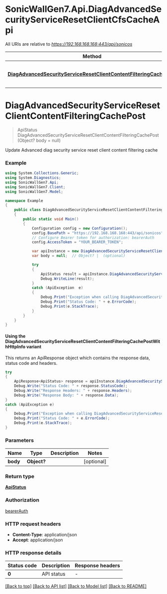 # SonicWallGen7.Api.DiagAdvancedSecurityServiceResetClientCfsCacheApi

All URIs are relative to *https://192.168.168.168:443/api/sonicos*

| Method | HTTP request | Description |
|--------|--------------|-------------|
| [**DiagAdvancedSecurityServiceResetClientContentFilteringCachePost**](DiagAdvancedSecurityServiceResetClientCfsCacheApi.md#diagadvancedsecurityserviceresetclientcontentfilteringcachepost) | **POST** /diag/advanced/security-service/reset/client-content-filtering/cache |  |

<a id="diagadvancedsecurityserviceresetclientcontentfilteringcachepost"></a>
# **DiagAdvancedSecurityServiceResetClientContentFilteringCachePost**
> ApiStatus DiagAdvancedSecurityServiceResetClientContentFilteringCachePost (Object? body = null)



Update Advanced diag security service reset client content filtering cache

### Example
```csharp
using System.Collections.Generic;
using System.Diagnostics;
using SonicWallGen7.Api;
using SonicWallGen7.Client;
using SonicWallGen7.Model;

namespace Example
{
    public class DiagAdvancedSecurityServiceResetClientContentFilteringCachePostExample
    {
        public static void Main()
        {
            Configuration config = new Configuration();
            config.BasePath = "https://192.168.168.168:443/api/sonicos";
            // Configure Bearer token for authorization: bearerAuth
            config.AccessToken = "YOUR_BEARER_TOKEN";

            var apiInstance = new DiagAdvancedSecurityServiceResetClientCfsCacheApi(config);
            var body = null;  // Object? |  (optional) 

            try
            {
                ApiStatus result = apiInstance.DiagAdvancedSecurityServiceResetClientContentFilteringCachePost(body);
                Debug.WriteLine(result);
            }
            catch (ApiException  e)
            {
                Debug.Print("Exception when calling DiagAdvancedSecurityServiceResetClientCfsCacheApi.DiagAdvancedSecurityServiceResetClientContentFilteringCachePost: " + e.Message);
                Debug.Print("Status Code: " + e.ErrorCode);
                Debug.Print(e.StackTrace);
            }
        }
    }
}
```

#### Using the DiagAdvancedSecurityServiceResetClientContentFilteringCachePostWithHttpInfo variant
This returns an ApiResponse object which contains the response data, status code and headers.

```csharp
try
{
    ApiResponse<ApiStatus> response = apiInstance.DiagAdvancedSecurityServiceResetClientContentFilteringCachePostWithHttpInfo(body);
    Debug.Write("Status Code: " + response.StatusCode);
    Debug.Write("Response Headers: " + response.Headers);
    Debug.Write("Response Body: " + response.Data);
}
catch (ApiException e)
{
    Debug.Print("Exception when calling DiagAdvancedSecurityServiceResetClientCfsCacheApi.DiagAdvancedSecurityServiceResetClientContentFilteringCachePostWithHttpInfo: " + e.Message);
    Debug.Print("Status Code: " + e.ErrorCode);
    Debug.Print(e.StackTrace);
}
```

### Parameters

| Name | Type | Description | Notes |
|------|------|-------------|-------|
| **body** | **Object?** |  | [optional]  |

### Return type

[**ApiStatus**](ApiStatus.md)

### Authorization

[bearerAuth](../README.md#bearerAuth)

### HTTP request headers

 - **Content-Type**: application/json
 - **Accept**: application/json


### HTTP response details
| Status code | Description | Response headers |
|-------------|-------------|------------------|
| **0** | API status |  -  |

[[Back to top]](#) [[Back to API list]](../README.md#documentation-for-api-endpoints) [[Back to Model list]](../README.md#documentation-for-models) [[Back to README]](../README.md)

